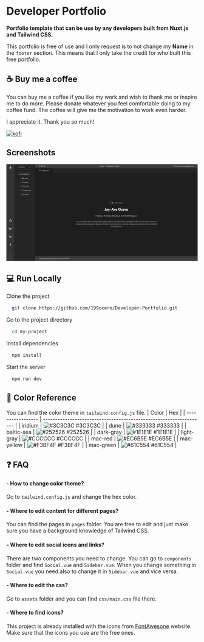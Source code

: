 # Developer Portfolio

**Portfolio template that can be use by any developers built from Nuxt.js and Tailwind CSS.**

This portfolio is free of use and I only request is to not change my **Name** in the `footer` section. This means that I only take the credit for who built this free portfolio.

## ☕ Buy me a coffee

You can buy me a coffee if you like my work and wish to thank me or inspire me to do more.
Please donate whatever you feel comfortable doing to my coffee fund.
The coffee will give me the motivation to work even harder.

I appreciate it. Thank you so much!

[![kofi](https://storage.ko-fi.com/cdn/kofi2.png?v=3)](https://ko-fi.com/jaocero)

## Screenshots

![Home Page](https://github.com/199ocero/Developer-Portfolio/blob/main/static/screenshots/Home-Developer-Portfolio.png)

## 💻 Run Locally

Clone the project

```bash
  git clone https://github.com/199ocero/Developer-Portfolio.git
```

Go to the project directory

```bash
  cd my-project
```

Install dependencies

```bash
  npm install
```

Start the server

```bash
  npm run dev
```

## 🎨 Color Reference

You can find the color theme in `tailwind.config.js` file.
| Color | Hex |
| ----------------- | ------------------------------------------------------------------ |
| iridium | ![#3C3C3C](https://placehold.co/15x15/3C3C3C/3C3C3C.png) #3C3C3C |
| dune | ![#333333](https://placehold.co/15x15/333333/333333.png) #333333 |
| baltic-sea | ![#252526](https://placehold.co/15x15/252526/252526.png) #252526 |
| dark-gray | ![#1E1E1E](https://placehold.co/15x15/1E1E1E/1E1E1E.png) #1E1E1E |
| light-gray | ![#CCCCCC](https://placehold.co/15x15/CCCCCC/CCCCCC.png) #CCCCCC |
| mac-red | ![#EC6B5E](https://placehold.co/15x15/EC6B5E/EC6B5E.png) #EC6B5E |
| mac-yellow | ![#F3BF4F](https://placehold.co/15x15/F3BF4F/F3BF4F.png) #F3BF4F |
| mac-green | ![#61C554](https://placehold.co/15x15/61C554/61C554.png) #61C554 |

## ❓ FAQ

#### - How to change color theme?

Go to `tailwind.config.js` and change the hex color.

#### - Where to edit content for different pages?

You can find the pages in `pages` folder. You are free to edit and just make sure you have a background knowledge of Tailwind CSS.

#### - Where to edit social icons and links?

There are two components you need to change. You can go to `components` folder and find `Social.vue` and `Sidebar.vue`. When you change something in `Social.vue` you need also to change it in `Sidebar.vue` and vice versa.

#### - Where to edit the css?

Go to `assets` folder and you can find `css/main.css` file there.

#### - Where to find icons?

This project is already installed with the icons from [FontAwesone](https://fontawesome.com/search) website. Make sure that the icons you use are the free ones.
